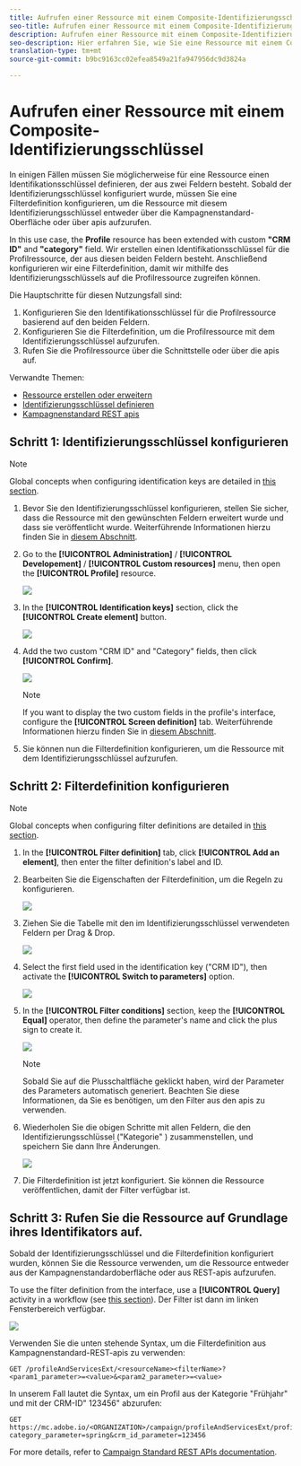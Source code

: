 ```yaml
---
title: Aufrufen einer Ressource mit einem Composite-Identifizierungsschlüssel
seo-title: Aufrufen einer Ressource mit einem Composite-Identifizierungsschlüssel
description: Aufrufen einer Ressource mit einem Composite-Identifizierungsschlüssel
seo-description: Hier erfahren Sie, wie Sie eine Ressource mit einem Composite-Identifizierungsschlüssel aufrufen.
translation-type: tm+mt
source-git-commit: b9bc9163cc02efea8549a21fa947956dc9d3824a

---
```



# Aufrufen einer Ressource mit einem Composite-Identifizierungsschlüssel

In einigen Fällen müssen Sie möglicherweise für eine Ressource einen Identifikationsschlüssel definieren, der aus zwei Feldern besteht. Sobald der Identifizierungsschlüssel konfiguriert wurde, müssen Sie eine Filterdefinition konfigurieren, um die Ressource mit diesem Identifizierungsschlüssel entweder über die Kampagnenstandard-Oberfläche oder über apis aufzurufen.

In this use case, the **Profile** resource has been extended with custom **"CRM ID"** and **"category"** field. Wir erstellen einen Identifikationsschlüssel für die Profilressource, der aus diesen beiden Feldern besteht. Anschließend konfigurieren wir eine Filterdefinition, damit wir mithilfe des Identifizierungsschlüssels auf die Profilressource zugreifen können.

Die Hauptschritte für diesen Nutzungsfall sind:

1. Konfigurieren Sie den Identifikationsschlüssel für die Profilressource basierend auf den beiden Feldern.
1. Konfigurieren Sie die Filterdefinition, um die Profilressource mit dem Identifizierungsschlüssel aufzurufen.
1. Rufen Sie die Profilressource über die Schnittstelle oder über die apis auf.

Verwandte Themen:

* [Ressource erstellen oder erweitern](../../developing/using/creating-or-extending-the-resource.md)
* [Identifizierungsschlüssel definieren](../../developing/using/configuring-the-resource-s-data-structure.md#defining-identification-keys)
* [Kampagnenstandard REST apis](https://docs.campaign.adobe.com/doc/standard/en/api/ACS_API.html)

## Schritt 1: Identifizierungsschlüssel konfigurieren

>[!NOTE]
> Global concepts when configuring identification keys are detailed in [this section](../../developing/using/configuring-the-resource-s-data-structure.md#defining-identification-keys).

1. Bevor Sie den Identifizierungsschlüssel konfigurieren, stellen Sie sicher, dass die Ressource mit den gewünschten Feldern erweitert wurde und dass sie veröffentlicht wurde. Weiterführende Informationen hierzu finden Sie in [diesem Abschnitt](../../developing/using/creating-or-extending-the-resource.md).

1. Go to the **[!UICONTROL Administration]** / **[!UICONTROL Developement]** / **[!UICONTROL Custom resources]** menu, then open the **[!UICONTROL Profile]** resource.

   ![](assets/uc_idkey1.png)

1. In the **[!UICONTROL Identification keys]** section, click the **[!UICONTROL Create element]** button.

   ![](assets/uc_idkey2.png)

1. Add the two custom "CRM ID" and "Category" fields, then click **[!UICONTROL Confirm]**.

   ![](assets/uc_idkey3.png)

   >[!NOTE]
   > If you want to display the two custom fields in the profile's interface, configure the **[!UICONTROL Screen definition]** tab. Weiterführende Informationen hierzu finden Sie in [diesem Abschnitt](../../developing/using/configuring-the-screen-definition.md).

1. Sie können nun die Filterdefinition konfigurieren, um die Ressource mit dem Identifizierungsschlüssel aufzurufen.

## Schritt 2: Filterdefinition konfigurieren

>[!NOTE]
> Global concepts when configuring filter definitions are detailed in [this section](../../developing/using/configuring-filter-definition.md).

1. In the **[!UICONTROL Filter definition]** tab, click **[!UICONTROL Add an element]**, then enter the filter definition's label and ID.

1. Bearbeiten Sie die Eigenschaften der Filterdefinition, um die Regeln zu konfigurieren.

   ![](assets/uc_idkey4.png)

1. Ziehen Sie die Tabelle mit den im Identifizierungsschlüssel verwendeten Feldern per Drag &amp; Drop.

   ![](assets/uc_idkey5.png)

1. Select the first field used in the identification key ("CRM ID"), then activate the **[!UICONTROL Switch to parameters]** option.

   ![](assets/uc_idkey6.png)

1. In the **[!UICONTROL Filter conditions]** section, keep the **[!UICONTROL Equal]** operator, then define the parameter's name and click the plus sign to create it.

   ![](assets/uc_idkey7.png)

   >[!NOTE]
   > Sobald Sie auf die Plusschaltfläche geklickt haben, wird der Parameter des Parameters automatisch generiert. Beachten Sie diese Informationen, da Sie es benötigen, um den Filter aus den apis zu verwenden.

1. Wiederholen Sie die obigen Schritte mit allen Feldern, die den Identifizierungsschlüssel ("Kategorie" ) zusammenstellen, und speichern Sie dann Ihre Änderungen.

   ![](assets/uc_idkey8.png)

1. Die Filterdefinition ist jetzt konfiguriert. Sie können die Ressource veröffentlichen, damit der Filter verfügbar ist.

## Schritt 3: Rufen Sie die Ressource auf Grundlage ihres Identifikators auf.

Sobald der Identifizierungsschlüssel und die Filterdefinition konfiguriert wurden, können Sie die Ressource verwenden, um die Ressource entweder aus der Kampagnenstandardoberfläche oder aus REST-apis aufzurufen.

To use the filter definition from the interface, use a **[!UICONTROL Query]** activity in a workflow (see [this section](../../automating/using/query.md)). Der Filter ist dann im linken Fensterbereich verfügbar.

![](assets/uc_idkey9.png)

Verwenden Sie die unten stehende Syntax, um die Filterdefinition aus Kampagnenstandard-REST-apis zu verwenden:

```
GET /profileAndServicesExt/<resourceName><filterName>?<param1_parameter>=<value>&<param2_parameter>=<value>
```

In unserem Fall lautet die Syntax, um ein Profil aus der Kategorie "Frühjahr" und mit der CRM-ID" 123456" abzurufen:

```
GET https://mc.adobe.io/<ORGANIZATION>/campaign/profileAndServicesExt/profile/identification_key?category_parameter=spring&crm_id_parameter=123456
```

For more details, refer to [Campaign Standard REST APIs documentation](https://docs.campaign.adobe.com/doc/standard/en/api/ACS_API.html#filtering).